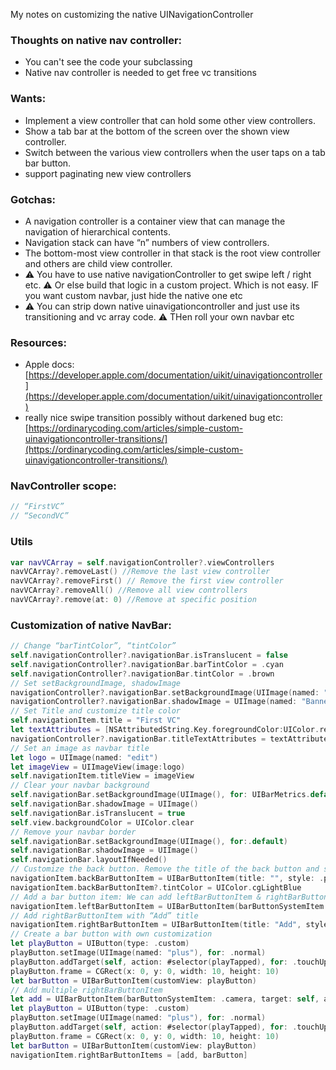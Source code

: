 My notes on customizing the native UINavigationController<!--more-->

### Thoughts on native nav controller:
- You can't see the code your subclassing
- Native nav controller is needed to get free vc transitions

### Wants:
- Implement a view controller that can hold some other view controllers.
- Show a tab bar at the bottom of the screen over the shown view controller.
- Switch between the various view controllers when the user taps on a tab bar button.
- support paginating new view controllers

### Gotchas:
- A navigation controller is a container view that can manage the navigation of hierarchical contents.
- Navigation stack can have “n” numbers of view controllers.
- The bottom-most view controller in that stack is the root view controller and others are child view controller.
- ⚠️️ You have to use native navigationController to get swipe left / right etc. ⚠️️ Or else build that logic in a custom project. Which is not easy. IF you want custom navbar, just hide the native one etc
- ⚠️️ You can strip down native uinavigationcontroller and just use its transitioning and vc array code. ⚠️️  THen roll your own navbar etc

### Resources:
- Apple docs: [https://developer.apple.com/documentation/uikit/uinavigationcontroller](https://developer.apple.com/documentation/uikit/uinavigationcontroller)
- really nice swipe transition possibly without darkened bug etc: [https://ordinarycoding.com/articles/simple-custom-uinavigationcontroller-transitions/](https://ordinarycoding.com/articles/simple-custom-uinavigationcontroller-transitions/)

### NavController scope:
```swift
// “FirstVC”
// “SecondVC”
```

### Utils

```swift
var navVCArray = self.navigationController?.viewControllers
navVCArray?.removeLast() //Remove the last view controller
navVCArray?.removeFirst() // Remove the first view controller
navVCArray?.removeAll() //Remove all view controllers
navVCArray?.remove(at: 0) //Remove at specific position
```

### Customization of native NavBar:
```swift
// Change “barTintColor”, “tintColor”
self.navigationController?.navigationBar.isTranslucent = false
self.navigationController?.navigationBar.barTintColor = .cyan
self.navigationController?.navigationBar.tintColor = .brown
// Set setBackgroundImage, shadowImage
navigationController?.navigationBar.setBackgroundImage(UIImage(named: "Banner2"), for: .default)
navigationController?.navigationBar.shadowImage = UIImage(named: "Banner")
// Set Title and customize title color
self.navigationItem.title = "First VC"
let textAttributes = [NSAttributedString.Key.foregroundColor:UIColor.red]
navigationController?.navigationBar.titleTextAttributes = textAttributes
// Set an image as navbar title
let logo = UIImage(named: "edit")
let imageView = UIImageView(image:logo)
self.navigationItem.titleView = imageView
// Clear your navbar background
self.navigationBar.setBackgroundImage(UIImage(), for: UIBarMetrics.default)
self.navigationBar.shadowImage = UIImage()
self.navigationBar.isTranslucent = true
self.view.backgroundColor = UIColor.clear
// Remove your navbar border
self.navigationBar.setBackgroundImage(UIImage(), for:.default)
self.navigationBar.shadowImage = UIImage()
self.navigationBar.layoutIfNeeded()
// Customize the back button. Remove the title of the back button and set the color.
navigationItem.backBarButtonItem = UIBarButtonItem(title: "", style: .plain, target: nil, action: nil)
navigationItem.backBarButtonItem?.tintColor = UIColor.cgLightBlue
// Add a bar button item: We can add leftBarButtonItem & rightBarButtonItem using system icon, text or custom image. Add a leftBarButtonItem with barButtonSystemItem add
navigationItem.leftBarButtonItem = UIBarButtonItem(barButtonSystemItem: .add, target: self, action: #selector(addTapped))
// Add rightBarButtonItem with “Add” title
navigationItem.rightBarButtonItem = UIBarButtonItem(title: "Add", style: .plain, target: self, action: #selector(addTapped))
// Create a bar button with own customization
let playButton = UIButton(type: .custom)
playButton.setImage(UIImage(named: "plus"), for: .normal)
playButton.addTarget(self, action: #selector(playTapped), for: .touchUpInside)
playButton.frame = CGRect(x: 0, y: 0, width: 10, height: 10)
let barButton = UIBarButtonItem(customView: playButton)
// Add multiple rightBarButtonItem
let add = UIBarButtonItem(barButtonSystemItem: .camera, target: self, action: #selector(addTapped))
let playButton = UIButton(type: .custom)
playButton.setImage(UIImage(named: "plus"), for: .normal)
playButton.addTarget(self, action: #selector(playTapped), for: .touchUpInside)
playButton.frame = CGRect(x: 0, y: 0, width: 10, height: 10)
let barButton = UIBarButtonItem(customView: playButton)
navigationItem.rightBarButtonItems = [add, barButton]
```

